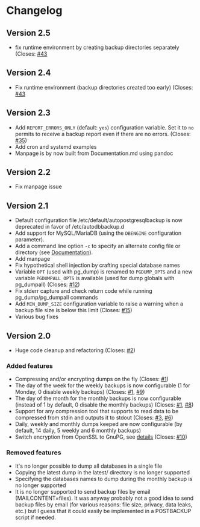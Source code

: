 # Changelog

## Version 2.5

* fix runtime environment by creating backup directories separately (Closes: [#43](https://github.com/k0lter/autopostgresqlbackup/issues/43)

## Version 2.4

* Fix runtime environment (backup directories created too early) (Closes: [#43](https://github.com/k0lter/autopostgresqlbackup/issues/43)

## Version 2.3

* Add `REPORT_ERRORS_ONLY` (default: `yes`) configuration variable. Set it to `no` permits to receive a backup report even if there are no errors. (Closes: [#35](https://github.com/k0lter/autopostgresqlbackup/issues/35))
* Add cron and systemd examples
* Manpage is by now built from Documentation.md using pandoc

## Version 2.2

* Fix manpage issue

## Version 2.1

* Default configuration file /etc/default/autopostgresqlbackup is now deprecated in favor of /etc/autodbbackup.d
* Add support for MySQL/MariaDB (using the `DBENGINE` configuration parameter).
* Add a command line option `-c` to specify an alternate config file or directory (see [Documentation](/Documentation.md)).
* Add manpage
* Fix hypothetical shell injection by crafting special database names
* Variable `OPT` (used with pg_dump) is renamed to `PGDUMP_OPTS` and a new variable `PGDUMPALL_OPTS` is available (used for dump globals with pg_dumpall) (Closes: [#12](https://github.com/k0lter/autopostgresqlbackup/issues/12))
* Fix stderr capture and check return code while running pg_dump/pg_dumpall commands
* Add `MIN_DUMP_SIZE` configuration variable to raise a warning when a backup file size is below this limit (Closes: [#15](https://github.com/k0lter/autopostgresqlbackup/issues/15))
* Various bug fixes

## Version 2.0

* Huge code cleanup and refactoring (Closes: [#2](https://github.com/k0lter/autopostgresqlbackup/issues/2))

### Added features

* Compressing and/or encrypting dumps on the fly (Closes: [#1](https://github.com/k0lter/autopostgresqlbackup/issues/1))
* The day of the week for the weekly backups is now configurable (1 for Monday, 0 disable weekly backups) (Closes: [#1](https://github.com/k0lter/autopostgresqlbackup/issues/1), [#9](https://github.com/k0lter/autopostgresqlbackup/issues/9))
* The day of the month for the monthly backups is now configurable (instead of 1 by default, 0 disable the monthly backups) (Closes: [#1](https://github.com/k0lter/autopostgresqlbackup/issues/1), [#8](https://github.com/k0lter/autopostgresqlbackup/issues/8))
* Support for any compression tool that supports to read data to be compressed from stdin and outputs it to stdout (Closes: [#3](https://github.com/k0lter/autopostgresqlbackup/issues/3), [#6](https://github.com/k0lter/autopostgresqlbackup/issues/6))
* Daily, weekly and monthly dumps keeped are now configurable (by default, 14 daily, 5 weekly and 6 monthly backups)
* Switch encryption from OpenSSL to GnuPG, see [details](https://github.com/k0lter/autopostgresqlbackup#openssl-encryption) (Closes: [#10](https://github.com/k0lter/autopostgresqlbackup/issues/10))

### Removed features

* It's no longer possible to dump all databases in a single file
* Copying the latest dump in the latest/ directory is no longer supported
* Specifying the databases names to dump during the monthly backup is no longer supported
* It is no longer supported to send backup files by email (MAILCONTENT=files). It was anyway probably not a good idea to send backup files by email (for various reasons: file size, privacy, data leaks, etc.) but I guess that it could easily be implemented in a POSTBACKUP script if needed.
